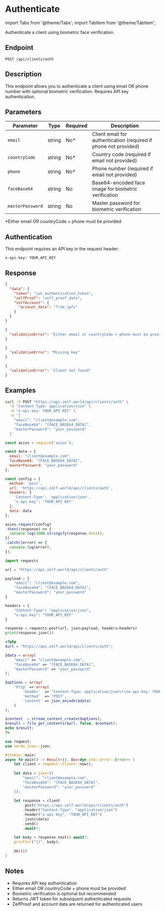 # Authenticate

import Tabs from '@theme/Tabs';
import TabItem from '@theme/TabItem';

Authenticate a client using biometric face verification.

## Endpoint

```
POST /api/clients/auth
```

## Description

This endpoint allows you to authenticate a client using email OR phone number with optional biometric verification. Requires API key authentication.

## Parameters

| Parameter | Type | Required | Description |
|-----------|------|----------|-------------|
| `email` | string | No* | Client email for authentication (required if phone not provided) |
| `countryCode` | string | No* | Country code (required if email not provided) |
| `phone` | string | No* | Phone number (required if email not provided) |
| `faceBase64` | string | No | Base64-encoded face image for biometric verification |
| `masterPassword` | string | No | Master password for biometric verification |

*Either email OR countryCode + phone must be provided

## Authentication

This endpoint requires an API key in the request header:
```
x-api-key: YOUR_API_KEY
```

## Response

<Tabs>
<TabItem value="200" label="200 OK" default>

```json
{
  "data": {
    "token": "jwt_authentication_token",
    "zelfProof": "zelf_proof_data",
    "zelfAccount": {
      "account_data": "from_ipfs"
    }
  }
}
```

</TabItem>

<TabItem value="400" label="400 Bad Request">

```json
{
  "validationError": "Either email or countryCode + phone must be provided"
}
```

</TabItem>

<TabItem value="403" label="403 Forbidden">

```json
{
  "validationError": "Missing key"
}
```

</TabItem>

<TabItem value="404" label="404 Not Found">

```json
{
  "validationError": "Client not found"
}
```

</TabItem>
</Tabs>

## Examples

<Tabs>
<TabItem value="curl" label="cURL" default>

```bash
curl -X POST "https://api.zelf.world/api/clients/auth" \
  -H "Content-Type: application/json" \
  -H "x-api-key: YOUR_API_KEY" \
  -d '{
    "email": "client@example.com",
    "faceBase64": "[FACE_BASE64_DATA]",
    "masterPassword": "your_password"
  }'
```

</TabItem>

<TabItem value="nodejs" label="Node.js">

```javascript
const axios = require('axios');

const data = {
  email: "client@example.com",
  faceBase64: "[FACE_BASE64_DATA]",
  masterPassword: "your_password"
};

const config = {
  method: 'post',
  url: 'https://api.zelf.world/api/clients/auth',
  headers: { 
    'Content-Type': 'application/json',
    'x-api-key': 'YOUR_API_KEY'
  },
  data: data
};

axios.request(config)
.then((response) => {
  console.log(JSON.stringify(response.data));
})
.catch((error) => {
  console.log(error);
});
```

</TabItem>

<TabItem value="python" label="Python">

```python
import requests

url = "https://api.zelf.world/api/clients/auth"

payload = {
    "email": "client@example.com",
    "faceBase64": "[FACE_BASE64_DATA]",
    "masterPassword": "your_password"
}

headers = {
    "Content-Type": "application/json",
    "x-api-key": "YOUR_API_KEY"
}

response = requests.post(url, json=payload, headers=headers)
print(response.json())
```

</TabItem>

<TabItem value="php" label="PHP">

```php
<?php
$url = "https://api.zelf.world/api/clients/auth";

$data = array(
    "email" => "client@example.com",
    "faceBase64" => "[FACE_BASE64_DATA]",
    "masterPassword" => "your_password"
);

$options = array(
    'http' => array(
        'header'  => "Content-Type: application/json\r\nx-api-key: YOUR_API_KEY\r\n",
        'method'  => 'POST',
        'content' => json_encode($data)
    )
);

$context  = stream_context_create($options);
$result = file_get_contents($url, false, $context);
echo $result;
?>
```

</TabItem>

<TabItem value="rust" label="Rust">

```rust
use reqwest;
use serde_json::json;

#[tokio::main]
async fn main() -> Result<(), Box<dyn std::error::Error>> {
    let client = reqwest::Client::new();
    
    let data = json!({
        "email": "client@example.com",
        "faceBase64": "[FACE_BASE64_DATA]",
        "masterPassword": "your_password"
    });
    
    let response = client
        .post("https://api.zelf.world/api/clients/auth")
        .header("Content-Type", "application/json")
        .header("x-api-key", "YOUR_API_KEY")
        .json(&data)
        .send()
        .await?;
    
    let body = response.text().await?;
    println!("{}", body);
    
    Ok(())
}
```

</TabItem>
</Tabs>

## Notes

- Requires API key authentication
- Either email OR countryCode + phone must be provided
- Biometric verification is optional but recommended
- Returns JWT token for subsequent authenticated requests
- ZelfProof and account data are returned for authenticated users

